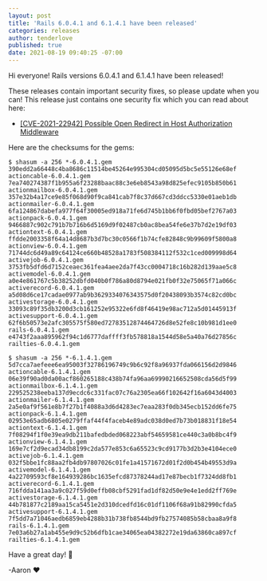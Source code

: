 ```yaml
---
layout: post
title: 'Rails 6.0.4.1 and 6.1.4.1 have been released'
categories: releases
author: tenderlove
published: true
date: 2021-08-19 09:40:25 -07:00
---
```

Hi everyone!  Rails versions 6.0.4.1 and 6.1.4.1 have been released!

These releases contain important security fixes, so please update when you can!
This release just contains one security fix which you can read about here:

* [\[CVE-2021-22942\] Possible Open Redirect in Host Authorization Middleware](https://discuss.rubyonrails.org/t/cve-2021-22942-possible-open-redirect-in-host-authorization-middleware/78722)

Here are the checksums for the gems:

```
$ shasum -a 256 *-6.0.4.1.gem 
390edd2a66448c4ba8686c11514be45264e995304cd05095d5bc5e55126e68ef  actioncable-6.0.4.1.gem
7ea740274387f1b955a6f23288baac88c3e6eb8543a98d825efec9105b850b61  actionmailbox-6.0.4.1.gem
357e32b4a17ce9e85f068d90f9ca841cab7f8c37d667cd3ddcc5330e01aeb1db  actionmailer-6.0.4.1.gem
6fa124867dabefa977f64f30005ed918a71fe6d745b1bb6f0fbd05bef2767a03  actionpack-6.0.4.1.gem
9466887c902c791b7b716b6d5169d9f02487cb0ac8bea54fe6e37b7d2e19df03  actiontext-6.0.4.1.gem
ffdde2003358f64a14d8687b3d7bc30c0566f1b74cfe82848c9b99609f5800a8  actionview-6.0.4.1.gem
71744dc6d49a89c64124ce660b48528a1783f508384112f532c1ced009998d64  activejob-6.0.4.1.gem
3753fb5dfd6d7152ceaec361fea4aee2da7f43cc0004718c16b282d139aae5c8  activemodel-6.0.4.1.gem
a0e4e861767c5b38252dbfd040b0f786a80d8794e021fb0f32e75065f71a066c  activerecord-6.0.4.1.gem
a5d08d6ce17cadae0977ab9b3629334076343575d0f20438093b3574c82cd0bc  activestorage-6.0.4.1.gem
33093c89f35db3200d3cb161252e95322e6fd8f46419e98ac712a5d01445913f  activesupport-6.0.4.1.gem
62f6b50573e2afc305575f580ed72783512874464726d8e52fe8c10b981d1ee0  rails-6.0.4.1.gem
e4743f2aaa895962f94c1d6777daffff3fb578818a1544d58e5a40a76d27856c  railties-6.0.4.1.gem
```

```
$ shasum -a 256 *-6.1.4.1.gem 
5d7cca7aefeee6ea95003f32786196749c9b6c92f8a96937fda066156d2d9846  actioncable-6.1.4.1.gem
06e39f90ad0da00acf860265188c438b74fa96aa69990216652508cda56d5f99  actionmailbox-6.1.4.1.gem
229525238eeba137d9ecdc6c331fac07c76a2305ea66f102642f16a6043d4003  actionmailer-6.1.4.1.gem
2a5e0af9f561e8b7f27b1f4088a3d6d4283ec7eaa283f0db345ecb152dd6fe75  actionpack-6.1.4.1.gem
02953e65adb6805e0279ffaf44f4faceb4e89adc038d0ed7b73b018831f18e54  actiontext-6.1.4.1.gem
7f08294f1f0e39ea9db211bafedbded068223abf54659581ce440c3a0b8bc4f9  actionview-6.1.4.1.gem
169e7cf2d9ecad34db8199c2da577e853c6a65523c9cd9177b3d2b3e4104ece0  activejob-6.1.4.1.gem
032f5bbe1fc88aa2fb4db97807026c01fe1a41571672d01f2d0b454b49553d9a  activemodel-6.1.4.1.gem
4a22709593cf8e164939286bc1635efcd87378244ad17e87becb1f7324dd8fb1  activerecord-6.1.4.1.gem
716fdda141aa3a9c027f59d0effb08cbf5291fad1df82d50e9e4e1edd2ff769e  activestorage-6.1.4.1.gem
44b781877c2189aa15ca5451e2d310dcedfd16c01df1106f68a91b82990cfda5  activesupport-6.1.4.1.gem
7f5dd7a71046aedb6859eb4288b31b738fb8544bd9fb27574085b58cbaa8a9f8  rails-6.1.4.1.gem
7e03a6b27a1ab455e9d9c52b6dfb1cae34065ea04382272e19da63860ca897cf  railties-6.1.4.1.gem
```

Have a great day! 😬

-Aaron ❤️
